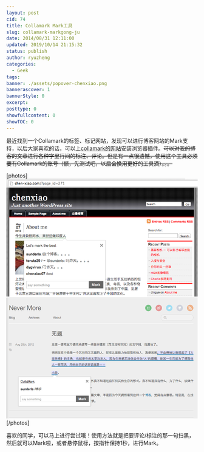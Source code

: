 ```yaml
---
layout: post
cid: 74
title: Collamark Mark工具
slug: collamark-markgong-ju
date: 2014/08/31 12:11:00
updated: 2019/10/14 21:15:32
status: publish
author: ryuzheng
categories: 
  - Geek
tags: 
banner: ./assets/popover-chenxiao.png
bannerascover: 1
bannerStyle: 0
excerpt: 
posttype: 0
showfullcontent: 0
showTOC: 0
---
```



最近找到一个Collamark的标签、标记网站，发现可以进行博客网站的Mark支持，以后大家喜欢的话，可以上[collamark的网站](http://collamark.com)安装浏览器插件。<del>可以对我的博客的文章进行各种字里行间的标注、评论。但是有一点很遗憾，使用这个工具必须要有Collamark的账号（额，先测试吧，以后会换用更好的工具滴）。。。</del>

[photos]
![CollaMark效果图](./assets/popover-chenxiao.png)
![CollaMark效果图](./assets/collamark-ding-2.png)
[/photos]

喜欢的同学，可以马上进行尝试哦！使用方法就是把要评论/标注的那一句扫黑，然后就可以Mark啦，或者悬停鼠标，按指针保持1秒，进行Mark。

